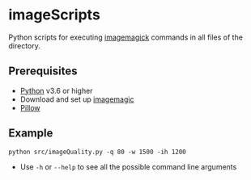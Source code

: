 # imageScripts
Python scripts for executing [imagemagick](https://imagemagick.org/) commands in all files of the directory.

## Prerequisites
* [Python](https://www.python.org/downloads/) v3.6 or higher
* Download and set up [imagemagic](https://imagemagick.org/script/download.php)
* [Pillow](https://pypi.org/project/Pillow/)

## Example
```
python src/imageQuality.py -q 80 -w 1500 -ih 1200
```

* Use `-h` or `--help` to see all the possible command line arguments